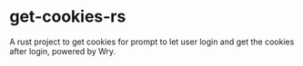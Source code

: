 # get-cookies-rs
A rust project to get cookies for prompt to let user login and get the cookies after login, powered by Wry.
